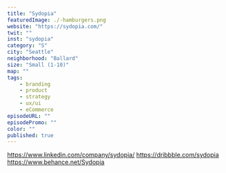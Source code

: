 ```yaml
---
title: "Sydopia"
featuredImage: ./-hamburgers.png
website: "https://sydopia.com/"
twit: ""
inst: "sydopia"
category: "S"
city: "Seattle"
neighborhood: "Ballard"
size: "Small (1-10)"
map: ""
tags:
    - branding
    - product
    - strategy
    - ux/ui
    - eCommerce
episodeURL: ""
episodePromo: ""
color: ""
published: true
---
```


https://www.linkedin.com/company/sydopia/
https://dribbble.com/sydopia
https://www.behance.net/Sydopia
